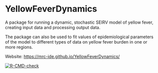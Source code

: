 # YellowFeverDynamics
 A package for running a dynamic, stochastic SEIRV model of yellow fever, creating input data and processing output data.

The package can also be used to fit values of epidemiological parameters of the model to different types of data on yellow fever burden in one or more regions.

Website: https://mrc-ide.github.io/YellowFeverDynamics/

<!-- badges: start -->
  [![R-CMD-check](https://github.com/mrc-ide/YellowFeverDynamics/workflows/R-CMD-check/badge.svg)](https://github.com/mrc-ide/YellowFeverDynamics/actions)
  <!-- badges: end -->